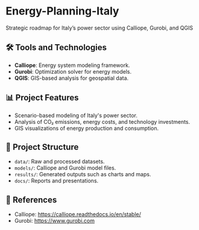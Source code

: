 # Energy-Planning-Italy
Strategic roadmap for Italy’s power sector using Calliope, Gurobi, and QGIS

## 🛠 Tools and Technologies
- **Calliope**: Energy system modeling framework.
- **Gurobi**: Optimization solver for energy models.
- **QGIS**: GIS-based analysis for geospatial data.

## 📊 Project Features
- Scenario-based modeling of Italy's power sector.
- Analysis of CO₂ emissions, energy costs, and technology investments.
- GIS visualizations of energy production and consumption.

## 📂 Project Structure
- `data/`: Raw and processed datasets.
- `models/`: Calliope and Gurobi model files.
- `results/`: Generated outputs such as charts and maps.
- `docs/`: Reports and presentations.

## 📄 References
- Calliope: https://calliope.readthedocs.io/en/stable/
- Gurobi: https://www.gurobi.com
